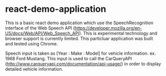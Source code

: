 # react-demo-application

This is a basic react demo application which use the SpeechRecognition interface of the Web Speech API 
(https://developer.mozilla.org/en-US/docs/Web/API/Web_Speech_API). This is experimental technology and browser support is currently limited. This particluar application was built and tested using Chrome.

Speech input is taken as [Year : Make : Model] for vehicle information. ex. 1968 Ford Mustang. This input is used to call the CarQueryAPI 
(http://www.carqueryapi.com/documentation/api-usage/) in order to display detailed vehicle information.  
